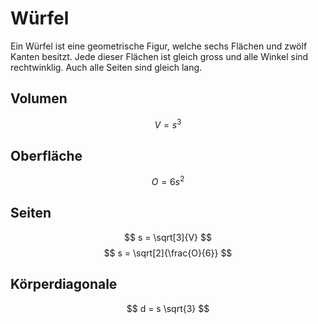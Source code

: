 # Würfel

Ein Würfel ist eine geometrische Figur, welche sechs Flächen und zwölf Kanten besitzt.
Jede dieser Flächen ist gleich gross und alle Winkel sind rechtwinklig.
Auch alle Seiten sind gleich lang.

## Volumen

$$ V = s^3 $$

## Oberfläche

$$ O = 6s^2 $$

## Seiten

$$ s = \sqrt[3]{V} $$
$$ s = \sqrt[2]{\frac{O}{6}} $$

## Körperdiagonale

$$ d = s \sqrt{3} $$